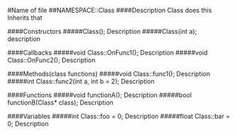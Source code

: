 #Name of file
##NAMESPACE::Class
####Description
Class does this
Inherits that

####Constructors
#####Class();
Description
#####Class(int a);
description

####Callbacks
#####void Class::OnFunc1();
Description
#####void Class::OnFunc2();
Description

####Methods(class functions)
#####void Class::func1();
Description
#####int Class::func2(int a, int b = 2);
Description

####Functions
#####void functionA();
Description
#####bool functionB(Class* class);
Description

####Variables
#####int Class::foo = 0;
Description
#####float Class::bar = 0;
Description
